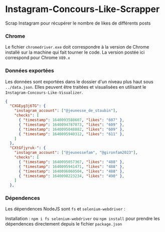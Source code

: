 # Instagram-Concours-Like-Scrapper
Scrap Instagram pour récupérer le nombre de likes de différents posts

### Chrome
Le fichier ``chromedriver.exe`` doit correspondre à la version de Chrome installé sur la machine qui fait tourner le code.
La version postée ici correspond pour Chrome  ``V89.x``

### Données exportées
Les données sont exportées dans le dossier d'un niveau plus haut sous ``../data.json``. Elles peuvent être traitées et visualisées en utilisant le ``Instagram-Concours-Like-Visualizer``.
```json 
{
  "CXGEyg3j6TG": {
    "instagram_account": ["@jeunesse_de_staubin"],
    "checks": [
      { "timestamp": 1640093588607, "likes": "607" },
      { "timestamp": 1640094787073, "likes": "609" },
      { "timestamp": 1640095048882, "likes": "609" },
      { "timestamp": 1640095940312, "likes": "611" },
    ]
  },
  "CXtGfjyruk-": {
    "instagram_account": ["@jeunessefam", "@gironfam2023"],
    "checks": [
      { "timestamp": 1640095057367, "likes": "488" },
      { "timestamp": 1640095941471, "likes": "488" },
      { "timestamp": 1640096060504, "likes": "488" },
      { "timestamp": 1640098223234, "likes": "490" },
    ]
  },
```


### Dépendences
Les dépendences NodeJS sont ``fs`` et ``selenium-webdriver`` :

Installation : ``npm i fs selenium-webdriver`` ou ``npm install`` pour prendre les dépendences directement depuis le fichier ``package.json``
